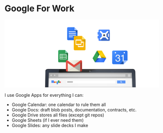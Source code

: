 # Google For Work

[![Google for Work Website][producti]][product]

I use Google Apps for everything I can:

- Google Calendar: one calendar to rule them all
- Google Docs: draft blob posts, documentation, contracts, etc.
- Google Drive stores all files (except git repos)
- Google Sheets (if I ever need them)
- Google Slides: any slide decks I make

[product]: https://www.google.com/work/apps/business/
[producti]: google_for_work.png
